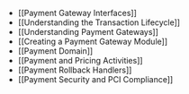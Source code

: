 - [[Payment Gateway Interfaces]]
- [[Understanding the Transaction Lifecycle]]
- [[Understanding Payment Gateways]]
- [[Creating a Payment Gateway Module]]
- [[Payment Domain]]
- [[Payment and Pricing Activities]]
- [[Payment Rollback Handlers]]
- [[Payment Security and PCI Compliance]]
